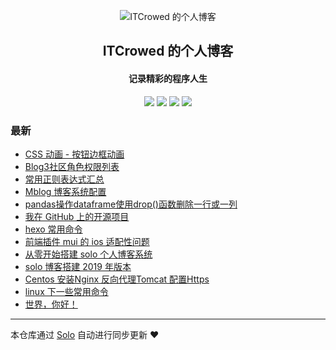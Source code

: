 <p align="center"><img alt="ITCrowed 的个人博客" src="https://timgsa.baidu.com/timg?image&quality=80&size=b9999_10000&sec=1572258274899&di=3d1ce726b93937187a70b12a1338537d&imgtype=0&src=http%3A%2F%2Fimg11.weikeimg.com%2Fdata%2Fuploads%2F2018%2F08%2F31%2F18931252325b88f673983bf.jpeg"></p><h2 align="center">
ITCrowed 的个人博客
</h2>

<h4 align="center">记录精彩的程序人生</h4>
<p align="center"><a title="ITCrowed 的个人博客" target="_blank" href="https://github.com/ITCrowed/solo-blog"><img src="https://img.shields.io/github/last-commit/ITCrowed/solo-blog.svg?style=flat-square&color=FF9900"></a>
<a title="GitHub repo size in bytes" target="_blank" href="https://github.com/ITCrowed/solo-blog"><img src="https://img.shields.io/github/repo-size/ITCrowed/solo-blog.svg?style=flat-square"></a>
<a title="Solo Version" target="_blank" href="https://github.com/b3log/solo/releases"><img src="https://img.shields.io/badge/solo-3.6.6-f1e05a.svg?style=flat-square&color=blueviolet"></a>
<a title="Hits" target="_blank" href="https://github.com/b3log/hits"><img src="https://hits.b3log.org/ITCrowed/solo-blog.svg"></a></p>

### 最新

* [CSS 动画 - 按钮边框动画](https://www.easeland.xyz:8085/articles/2019/11/12/1573537788739.html)
* [Blog3社区角色权限列表](https://www.easeland.xyz:8085/articles/2019/11/05/1572951619990.html)
* [常用正则表达式汇总](https://www.easeland.xyz:8085/articles/2019/11/05/1572951583609.html)
* [Mblog 博客系统配置](https://www.easeland.xyz:8085/articles/2019/11/05/1572886686721.html)
* [pandas操作dataframe使用drop()函数删除一行或一列](https://www.easeland.xyz:8085/articles/2019/11/03/1572772420051.html)
* [我在 GitHub 上的开源项目](https://www.easeland.xyz:8085/my-github-repos)
* [hexo 常用命令](https://www.easeland.xyz:8085/articles/2019/11/03/1572711321276.html)
* [前端插件 mui 的 ios 适配性问题](https://www.easeland.xyz:8085/articles/2019/10/30/1572424576897.html)
* [从零开始搭建 solo 个人博客系统](https://www.easeland.xyz:8085/articles/2019/10/30/1572417234598.html)
* [solo 博客搭建 2019 年版本](https://www.easeland.xyz:8085/articles/2019/10/28/1572250906399.html)
* [Centos 安装Nginx 反向代理Tomcat 配置Https ](https://www.easeland.xyz:8085/articles/2019/10/27/1572174965063.html)
* [linux 下一些常用命令 ](https://www.easeland.xyz:8085/articles/2019/10/27/1572168262322.html)
* [世界，你好！](https://www.easeland.xyz:8085/hello-solo)



---

本仓库通过 [Solo](https://github.com/b3log/solo) 自动进行同步更新 ❤️ 